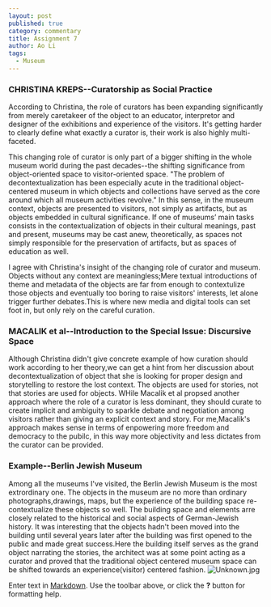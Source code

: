 ```yaml
---
layout: post
published: true
category: commentary
title: Assignment 7
author: Ao Li
tags:
  - Museum
---
```

### CHRISTINA KREPS--Curatorship as Social Practice

According to Christina, the role of curators has been expanding significantly from merely  caretakeer of the object to an educator, interpretor and designer of the exhibitions and experience of the visitors. It's getting harder to clearly define what exactly a curator is, their work is also highly multi-faceted.

This changing role of curator is only part of a bigger shifting in the whole museum world during the past decades--the shifting significance from object-oriented space to visitor-oriented space. "The problem of decontextualization has been especially acute in the traditional object-centered museum in which objects and collections have served as the core around which all museum activities revolve." In this sense, in the museum context, objects are presented to visitors, not simply as artifacts, but as objects embedded in cultural significance. If one of museums’ main tasks consists in the contextualization of objects in their cultural meanings, past and present, museums may be cast anew, theoretically, as spaces not simply responsible for the preservation of artifacts, but as spaces of education as well.

I agree with Christina's insight of the changing role of curator and museum. Objects without any context are meaningless;Mere textual introductions of theme and metadata of the objects are far from enough to contextulize those objects and eventually too boring to raise visitors' interests, let alone trigger further debates.This is where new media and digital tools can set foot in, but only rely on the careful curation. 

### MACALIK et al--Introduction to the Special Issue: Discursive Space

Although Christina didn't give concrete example of how curation should work according to her theory,we can get a hint from her discussion about decontextualization of object that she is looking for proper design and storytelling to restore the lost context. The objects are used for stories, not that stories are used for objects. WHile Macalik et al propsed another approach where the role of a curator is less dominant, they should curate to create implicit and ambiguity to sparkle debate and negotiation among visitors rather than giving an explicit context and story. For me,Macalik's approach makes sense in terms of enpowering more freedom and democracy to the pubilc, in this way more objectivity and less dictates from the curator can be provided.

### Example--Berlin Jewish Museum

Among all the museums I've visited, the Berlin Jewish Museum is the most extrordinary one. The objects in the museum are no more than ordinary photographs,drawings, maps, but the experience of the building space re-contextualize these objects so well. The building space and elements arre closely related to the historical and social aspects of German-Jewish history. It was interesting that the objects hadn't been moved into the building until several years later after the building was first opened to the public and made great success.Here the building itself serves as the grand object narrating the stories, the architect was at some point acting as a curator and proved that the traditional object centered museum space can be shifted towards an experience(visitor) centered fashion. 
![Unknown.jpg]({{site.baseurl}}/assets/Unknown.jpg)








Enter text in [Markdown](http://daringfireball.net/projects/markdown/). Use the toolbar above, or click the **?** button for formatting help.
